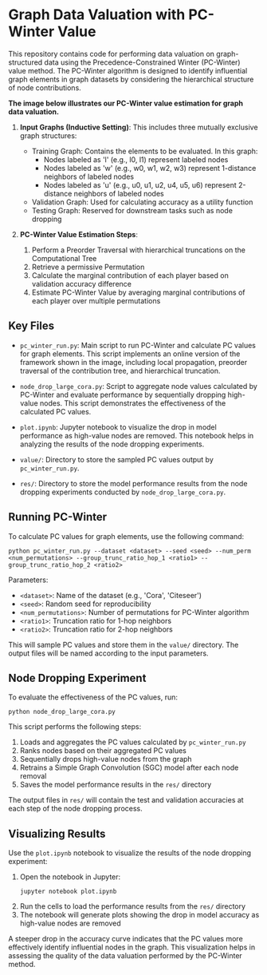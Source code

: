 # Graph Data Valuation with PC-Winter Value

This repository contains code for performing data valuation on graph-structured data using the Precedence-Constrained Winter (PC-Winter) value method. The PC-Winter algorithm is designed to identify influential graph elements in graph datasets by considering the hierarchical structure of node contributions.

**The image below illustrates our PC-Winter value estimation for graph data valuation.**


1. **Input Graphs (Inductive Setting)**: This includes three mutually exclusive graph structures:
   - Training Graph: Contains the elements to be evaluated. In this graph:
     - Nodes labeled as 'l' (e.g., l0, l1) represent labeled nodes
     - Nodes labeled as 'w' (e.g., w0, w1, w2, w3) represent 1-distance neighbors of labeled nodes
     - Nodes labeled as 'u' (e.g., u0, u1, u2, u4, u5, u6) represent 2-distance neighbors of labeled nodes
   - Validation Graph: Used for calculating accuracy as a utility function
   - Testing Graph: Reserved for downstream tasks such as node dropping

2. **PC-Winter Value Estimation Steps**:
   1. Perform a Preorder Traversal with hierarchical truncations on the Computational Tree
   2. Retrieve a permissive Permutation
   3. Calculate the marginal contribution of each player based on validation accuracy difference
   4. Estimate PC-Winter Value by averaging marginal contributions of each player over multiple permutations

## Key Files

- `pc_winter_run.py`: Main script to run PC-Winter and calculate PC values for graph elements. This script implements an online version of the framework shown in the image, including local propagation, preorder traversal of the contribution tree, and hierarchical truncation.

- `node_drop_large_cora.py`: Script to aggregate node values calculated by PC-Winter and evaluate performance by sequentially dropping high-value nodes. This script demonstrates the effectiveness of the calculated PC values.

- `plot.ipynb`: Jupyter notebook to visualize the drop in model performance as high-value nodes are removed. This notebook helps in analyzing the results of the node dropping experiments.

- `value/`: Directory to store the sampled PC values output by `pc_winter_run.py`.

- `res/`: Directory to store the model performance results from the node dropping experiments conducted by `node_drop_large_cora.py`.

## Running PC-Winter

To calculate PC values for graph elements, use the following command:

```
python pc_winter_run.py --dataset <dataset> --seed <seed> --num_perm <num_permutations> --group_trunc_ratio_hop_1 <ratio1> --group_trunc_ratio_hop_2 <ratio2>
```

Parameters:
- `<dataset>`: Name of the dataset (e.g., 'Cora', 'Citeseer')
- `<seed>`: Random seed for reproducibility
- `<num_permutations>`: Number of permutations for PC-Winter algorithm
- `<ratio1>`: Truncation ratio for 1-hop neighbors
- `<ratio2>`: Truncation ratio for 2-hop neighbors

This will sample PC values and store them in the `value/` directory. The output files will be named according to the input parameters.

## Node Dropping Experiment

To evaluate the effectiveness of the PC values, run:

```
python node_drop_large_cora.py
```

This script performs the following steps:
1. Loads and aggregates the PC values calculated by `pc_winter_run.py`
2. Ranks nodes based on their aggregated PC values
3. Sequentially drops high-value nodes from the graph
4. Retrains a Simple Graph Convolution (SGC) model after each node removal
5. Saves the model performance results in the `res/` directory

The output files in `res/` will contain the test and validation accuracies at each step of the node dropping process.

## Visualizing Results

Use the `plot.ipynb` notebook to visualize the results of the node dropping experiment:

1. Open the notebook in Jupyter:
   ```
   jupyter notebook plot.ipynb
   ```
2. Run the cells to load the performance results from the `res/` directory
3. The notebook will generate plots showing the drop in model accuracy as high-value nodes are removed

A steeper drop in the accuracy curve indicates that the PC values more effectively identify influential nodes in the graph. This visualization helps in assessing the quality of the data valuation performed by the PC-Winter method.
